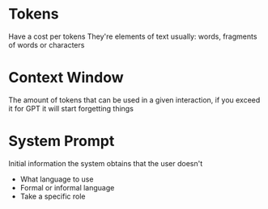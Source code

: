 # Tokens
Have a cost per tokens
They're elements of text usually: words, fragments of words or characters

# Context Window
The amount of tokens that can be used in a given interaction, if you exceed it for GPT it will start forgetting things

# System Prompt
Initial information the system obtains that the user doesn't
- What language to use
- Formal or informal language
- Take a specific role